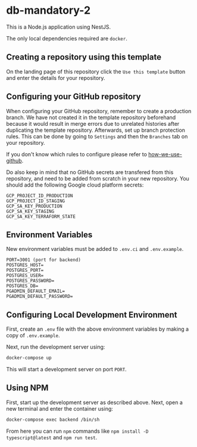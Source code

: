 # db-mandatory-2

This is a Node.js application using NestJS.

The only local dependencies required are `docker`.

## Creating a repository using this template
On the landing page of this repository click the `Use this template` button and enter the details for your repository.

## Configuring your GitHub repository
When configuring your GitHub repository, remember to create a production branch. We have not created it in the template repository beforehand because it would result in merge errors due to unrelated histories after duplicating the template repository. Afterwards, set up branch protection rules. This can be done by going to `Settings` and then the `Branches` tab on your repository.

If you don't know which rules to configure please refer to [how-we-use-github](https://github.com/Kvalifik/how-we-work/blob/staging/how-we-use-github.md#branch-rules).

Do also keep in mind that no GitHub secrets are transfered from this repository, and need to be added from scratch in your new repository. You should add the following Google cloud platform secrets:
```
GCP_PROJECT_ID_PRODUCTION
GCP_PROJECT_ID_STAGING
GCP_SA_KEY_PRODUCTION
GCP_SA_KEY_STAGING
GCP_SA_KEY_TERRAFORM_STATE
```
## Environment Variables

New environment variables must be added to `.env.ci` and `.env.example`.

```
PORT=3001 (port for backend)
POSTGRES_HOST=
POSTGRES_PORT=
POSTGRES_USER=
POSTGRES_PASSWORD=
POSTGRES_DB=
PGADMIN_DEFAULT_EMAIL=
PGADMIN_DEFAULT_PASSWORD=
```

## Configuring Local Development Environment

First, create an `.env` file with the above environment variables by making a copy of `.env.example`.

Next, run the development server using:
```bash
docker-compose up
```

This will start a development server on port `PORT`.

## Using NPM

First, start up the development server as described above. Next, open a new terminal and enter the container using:
```bash
docker-compose exec backend /bin/sh
```

From here you can run `npm` commands like `npm install -D typescript@latest` and `npm run test`.
